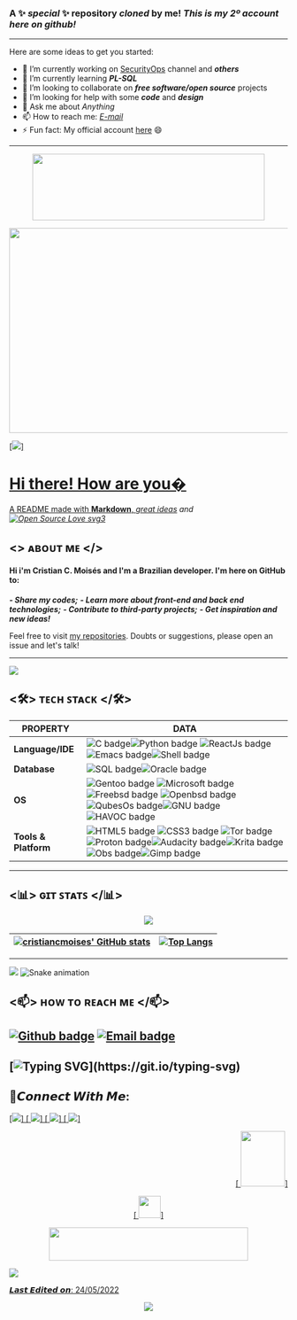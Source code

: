 ### A ✨ _special_ ✨ repository ***cloned***  by me! _This is my 2º account here on github!_
--------------------------------------------------------------------------------------------------------------------------
Here are some ideas to get you started:

- 🔭 I’m currently working on [SecurityOps](https://urlday.cc/secops) channel and ***others***
- 🌱 I’m currently learning ***PL-SQL***
- 👯 I’m looking to collaborate on ***_free software/open source_*** projects
- 🤔 I’m looking for help with some ***code*** and ***design***
- 💬 Ask me about _Anything_
- 📫 How to reach me: [_E-mail_](mailto:cristiancezarmoises@protonmail.com) 
- ⚡ Fun fact: My official account [here](https://github.com/cristiancmoises) 
                                                                               😄 
 -------------------------------------------------------------------------------------------------------------------------
<p align="center"><img src="https://user-images.githubusercontent.com/86272521/158034188-0fc92842-843e-44ef-8d26-c4ffea0c3038.gif" width="420" height="120"/>
<p align="center"><img src="https://user-images.githubusercontent.com/86272521/160924819-75f63ba5-b92d-4d5a-8f8b-e4b6ac6d5160.gif" width="620" height="370"/>
<p align ="center">
 
 
 
[<a href=https://tryhackme.com/p/cristiancmoises><img src="https://tryhackme-badges.s3.amazonaws.com/cristiancmoises.png"/>]

 

# Hi there! How are you�
A README made with **Markdown**, *[great ideas](https://github.com/cristiancmoises) and   [![Open Source Love svg3](https://badges.frapsoft.com/os/v3/open-source.svg?v=103)](https://github.com/ellerbrock/open-source-badges/)*   
## <> ᴀʙᴏᴜᴛ ᴍᴇ </>
#### Hi i'm  Cristian C. Moisés and I'm a Brazilian **developer**. I'm here on GitHub to:
***- Share my codes;***
***- Learn more about front-end and back end technologies;***
***- Contribute to third-party projects;***
***- Get inspiration and new ideas!***

Feel free to visit [my repositories](https://github.com/cristiancmoises?tab=repositories). Doubts or suggestions, please open an issue and let's talk!

---
<p align="left"><img src="https://github-profile-trophy.vercel.app/?username=cristiancmoises&rank=SECRET&rank=S&rank=AAA&rank=AA&rank=A&rank=B&rank=C&no-frame=true&w=5&theme=algolia"/>

 ## <🛠> ᴛᴇᴄʜ ꜱᴛᴀᴄᴋ </🛠>
| **PROPERTY** | **DATA** |
| --- | --- |
| **Language/IDE** | ![C badge](https://img.shields.io/badge/-000000?style=for-the-badge&logo=c&logoColor=blue)![Python badge](https://img.shields.io/badge/python-458b74?style=for-the-badge&logo=python&logoColor=yellow) ![ReactJs badge](https://img.shields.io/badge/react-5c5a5a?style=for-the-badge&logo=react&logoColor=white)![Emacs badge](https://img.shields.io/badge/emacs-348495?style=for-the-badge&logo=GNUEmacs&logoColor=white)![Shell badge](https://img.shields.io/badge/shell-c59400?style=for-the-badge&logo=shell&logoColor=white)|
| **Database** | ![SQL badge](https://img.shields.io/badge/sql-2d00a0?style=for-the-badge&logo=sqlite&logoColor=white)![Oracle badge](https://img.shields.io/badge/oracle-444444?style=for-the-badge&logo=oracle&logoColor=red)|
| **OS** | ![Gentoo badge](https://img.shields.io/badge/gentoo-8e7cc3?style=for-the-badge&logo=gentoo&logoColor=white) ![Microsoft badge](https://img.shields.io/badge/windows-073763?style=for-the-badge&logo=windows&logoColor=blue) ![Freebsd badge](https://img.shields.io/badge/freebsd-cc0000?style=for-the-badge&logo=freebsd&logoColor=white) ![Openbsd badge](https://img.shields.io/badge/openbsd-ce7e00?style=for-the-badge&logo=openbsd&logoColor=white) ![QubesOs badge](https://img.shields.io/badge/qubes-5b87b0?style=for-the-badge&logo=qubesos&logoColor=white)![GNU badge](https://img.shields.io/badge/GNU-7f661b?style=for-the-badge&logo=gnu&logoColor=white)![HAVOC badge](https://img.shields.io/badge/HAVOC-458b74?style=for-the-badge&logo=android&logoColor=white)|
| **Tools & Platform** | ![HTML5 badge](https://img.shields.io/badge/HTML5-E34F26?style=for-the-badge&logo=html5&logoColor=white) ![CSS3 badge](https://img.shields.io/badge/CSS3-1572B6?style=for-the-badge&logo=css3&logoColor=white) ![Tor badge](https://img.shields.io/badge/TOR-c90076?style=for-the-badge&logo=torbrowser&logoColor=white)![Proton badge](https://img.shields.io/badge/Proton-6aa84f?style=for-the-badge&logo=protonvpn&logoColor=white)![Audacity badge](https://img.shields.io/badge/AUDACITY-0c343d?style=for-the-badge&logo=audacity&logoColor=white)![Krita badge](https://img.shields.io/badge/krita-c27ba0?style=for-the-badge&logo=krita&logoColor=white)![Obs badge](https://img.shields.io/badge/OBS-990000?style=for-the-badge&logo=OBSstudio&logoColor=white)![Gimp badge](https://img.shields.io/badge/gimp-783f04?style=for-the-badge&logo=gimp&logoColor=white) |

---
## <📊> ɢɪᴛ ꜱᴛᴀᴛꜱ </📊>
 <p align="center"> <img src="https://github-readme-streak-stats.herokuapp.com/?user=cristiancmoises&theme=blue-green"/>

[![cristiancmoises' GitHub stats](https://github-readme-stats.vercel.app/api?username=cristiancmoises&show_icons=true&theme=dark&text_color=fff&border_color=79ff97&hide_title=true)](https://github.com/cristiancmoises) | [![Top Langs](https://github-readme-stats.vercel.app/api/top-langs/?username=cristiancmoises&theme=dark&text_color=fff&border_color=79ff97&layout=compact)](https://github.com/cristiancmoises) 
| ----------- | ------------ |
---
![](./profile-3d-contrib/profile-night-green.svg)
![Snake animation](https://github.com/cristiancmoises/cristiancmoises/blob/output/github-contribution-grid-snake.svg)


## <📫> ʜᴏᴡ ᴛᴏ ʀᴇᴀᴄʜ ᴍᴇ </📫>
[![Github badge](https://img.shields.io/badge/cristiancmoises-100000?style=for-the-badge&logo=github&logoColor=white)](https://github.com/cristiancmoises) [![Email badge](https://img.shields.io/badge/cristiancezarmoises@protonmail.com-c5221f?style=for-the-badge&logo=protonmail&logoColor=white)](mailto:cristiancezarmoises@protonmail.com)
---

[![Typing SVG](https://readme-typing-svg.herokuapp.com?font=Ubuntu&color=%230EAA20&vCenter=true&lines=Thanks+for+visiting!+You're+welcome!)](https://git.io/typing-svg)
------
## 🤟𝘾𝙤𝙣𝙣𝙚𝙘𝙩 𝙒𝙞𝙩𝙝 𝙈𝙚: 
<p align = "left">
[<a href="https://cristiancezarmoises.github.io"><img src ="https://img.shields.io/badge/website-%23.svg?&style=for-the-badge&logo=www&logoColor=white%22&color=black"/>]
[<a href="https://www.linkedin.com/in/cristiancezarmoises/"> <img src="https://img.shields.io/badge/linkedin-%2312100E.svg?&style=for-the-badge&logo=linkedin&logoColor=white&color=black"/>]
[<a href="https://medium.com/@cristiancezarmoises"> <img src="https://img.shields.io/badge/medium-%2312100E.svg?&style=for-the-badge&logo=medium&logoColor=white&color=black"/>]
[<a href="https://instagram.com/@lord.of.olympus"> <img src="https://img.shields.io/badge/instagram-%2312100E.svg?&style=for-the-badge&logo=instagram&logoColor=white&color=black"/>]
 
<p align = "right">
[<a href=https://gentoo.org> <img src="https://i.pinimg.com/originals/d6/60/0c/d6600cca7fc2fb2e5522979691bb84ab.png" width="80" height="100"/>]
 <p align="center">
  [<a href=https://gnu.org> <img src="https://cdn.jsdelivr.net/gh/devicons/devicon/icons/linux/linux-original.svg" width="40" height="40"/>]
   <p align="center">
    <img src="https://user-images.githubusercontent.com/86272521/158034238-6b88c82c-fe6f-40d4-b52c-11513ad7c764.gif" width="360" height="60"/>  
   <p align ="left"> 
    <img src="https://img.shields.io/badge/Made%20with-Markdown-1f425f.svg"/>
   <p align="left">𝙇𝙖𝙨𝙩 𝙀𝙙𝙞𝙩𝙚𝙙 𝙤𝙣: 24/05/2022
    <p align="center"><img src="https://gpvc.arturio.dev/cristiancmoises"/>
